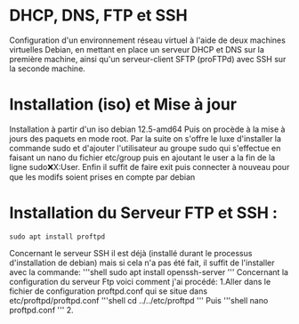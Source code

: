 # DHCP, DNS, FTP et SSH

Configuration d'un environnement réseau virtuel à l'aide de deux
machines virtuelles Debian, en mettant en place un serveur
DHCP et DNS sur la première machine, ainsi qu'un
serveur-client SFTP (proFTPd) avec SSH sur la seconde machine.

# Installation (iso) et Mise à jour

Installation à partir d'un iso debian 12.5-amd64
Puis on procède à la mise à jours des paquets en mode root.
Par la suite on s'offre le luxe d'installer la commande sudo et d'ajouter l'utilisateur au groupe sudo qui s'effectue en faisant un nano du fichier etc/group puis en ajoutant le user a la fin de la ligne sudo:x:X:User.
Enfin il suffit de faire exit puis connecter à nouveau pour que les modifs soient prises en compte par debian 

# Installation du Serveur FTP et SSH :

```shell
sudo apt install proftpd
```
Concernant le serveur SSH il est déjà (installé durant le processus d'installation de debian)
mais si cela n'a pas été fait, il suffit de l'installer avec la commande:
'''shell 
sudo apt install openssh-server
'''
Concernant la configuration du serveur Ftp voici comment j'ai procédé:
1.Aller dans le fichier de configuration proftpd.conf qui se situe dans etc/proftpd/proftpd.conf
'''shell
cd ../../etc/proftpd
'''
Puis 
'''shell
nano proftpd.conf
'''
2.
